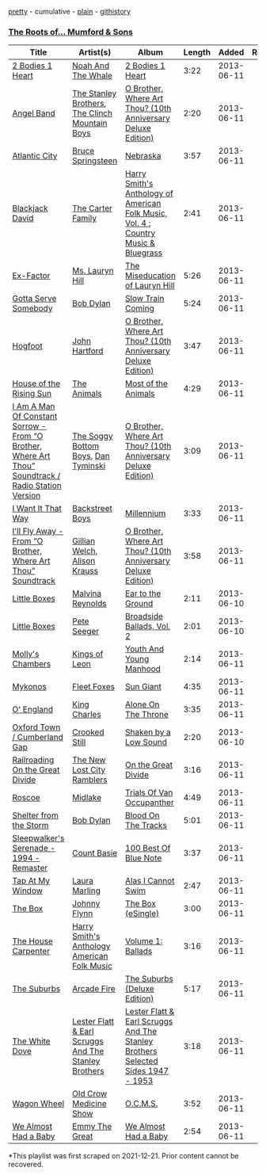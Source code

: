 [pretty](/playlists/pretty/78Afk1ZdGIAwEG8s3hq49D.md) - cumulative - [plain](/playlists/plain/78Afk1ZdGIAwEG8s3hq49D) - [githistory](https://github.githistory.xyz/mackorone/spotify-playlist-archive/blob/main/playlists/plain/78Afk1ZdGIAwEG8s3hq49D)

### [The Roots of..\. Mumford & Sons](https://open.spotify.com/playlist/4X23MXUj04ZpvAlIYk7Fcd)

> 

| Title | Artist(s) | Album | Length | Added | Removed |
|---|---|---|---|---|---|
| [2 Bodies 1 Heart](https://open.spotify.com/track/2xr00rvE85c3dRlMXSPTVV) | [Noah And The Whale](https://open.spotify.com/artist/0aeLcja6hKzb7Uz2ou7ulP) | [2 Bodies 1 Heart](https://open.spotify.com/album/1uYKbPOWci8m2dxNgzqpQo) | 3:22 | 2013-06-11 |  |
| [Angel Band](https://open.spotify.com/track/49mBsAS0gRxBaMmYDmVHSR) | [The Stanley Brothers](https://open.spotify.com/artist/0qqGnmHBX2yVvCITRAvuRD), [The Clinch Mountain Boys](https://open.spotify.com/artist/5TRZoBM3xjsgdoTzndsko9) | [O Brother, Where Art Thou? \(10th Anniversary Deluxe Edition\)](https://open.spotify.com/album/7JYYPKD4ZegnnYX00jLWBY) | 2:20 | 2013-06-11 |  |
| [Atlantic City](https://open.spotify.com/track/52c4yFjOE7ftOPXNMEWZrZ) | [Bruce Springsteen](https://open.spotify.com/artist/3eqjTLE0HfPfh78zjh6TqT) | [Nebraska](https://open.spotify.com/album/5YRJeP04qdtdsote9ddteR) | 3:57 | 2013-06-11 |  |
| [Blackjack David](https://open.spotify.com/track/1VkNpSlrOgMpSoJ2LlxNG2) | [The Carter Family](https://open.spotify.com/artist/0FRIWJYklnmsll5M6h4gUL) | [Harry Smith's Anthology of American Folk Music, Vol\. 4 : Country Music & Bluegrass](https://open.spotify.com/album/5k5FdGVlSsptEflHQYfFUp) | 2:41 | 2013-06-11 |  |
| [Ex\-Factor](https://open.spotify.com/track/61AsTu6vfuLieRBzhjskSy) | [Ms\. Lauryn Hill](https://open.spotify.com/artist/2Mu5NfyYm8n5iTomuKAEHl) | [The Miseducation of Lauryn Hill](https://open.spotify.com/album/3KfWAE3Y0JDa7CNo8ovJWu) | 5:26 | 2013-06-11 |  |
| [Gotta Serve Somebody](https://open.spotify.com/track/760420tYNmNjFgi8bWvbop) | [Bob Dylan](https://open.spotify.com/artist/74ASZWbe4lXaubB36ztrGX) | [Slow Train Coming](https://open.spotify.com/album/5k4z33VjpVmkOB18IgOD8E) | 5:24 | 2013-06-11 |  |
| [Hogfoot](https://open.spotify.com/track/5HJ9Szv9Nw5FTdhpEbDkL0) | [John Hartford](https://open.spotify.com/artist/0NAr5zThPfMx26ISgooQK6) | [O Brother, Where Art Thou? \(10th Anniversary Deluxe Edition\)](https://open.spotify.com/album/7JYYPKD4ZegnnYX00jLWBY) | 3:47 | 2013-06-11 |  |
| [House of the Rising Sun](https://open.spotify.com/track/3XC7Jd6SfrQYKZJ6inyRHK) | [The Animals](https://open.spotify.com/artist/3ICflSq6ZgYAIrm2CTkfVP) | [Most of the Animals](https://open.spotify.com/album/0Vhk3dVT59LnhwSHFXLIXA) | 4:29 | 2013-06-11 |  |
| [I Am A Man Of Constant Sorrow \- From “O Brother, Where Art Thou” Soundtrack / Radio Station Version](https://open.spotify.com/track/5K5r4FeU7uGmnplXPaYFZp) | [The Soggy Bottom Boys](https://open.spotify.com/artist/3T0CG1MKkAu9rxA2ezgyLC), [Dan Tyminski](https://open.spotify.com/artist/1eNxt1JI2Bgjl8bPDQ5sG8) | [O Brother, Where Art Thou? \(10th Anniversary Deluxe Edition\)](https://open.spotify.com/album/7JYYPKD4ZegnnYX00jLWBY) | 3:09 | 2013-06-11 |  |
| [I Want It That Way](https://open.spotify.com/track/0HcSC0BbA1H5zwGCr9xCON) | [Backstreet Boys](https://open.spotify.com/artist/5rSXSAkZ67PYJSvpUpkOr7) | [Millennium](https://open.spotify.com/album/5VHIlOEndogNL2zRjhKSBa) | 3:33 | 2013-06-11 |  |
| [I'll Fly Away \- From “O Brother, Where Art Thou” Soundtrack](https://open.spotify.com/track/6lHCRWYUPKE4UnlIgwFZ8s) | [Gillian Welch](https://open.spotify.com/artist/2H5elA2mJKrHmqkN9GSfkz), [Alison Krauss](https://open.spotify.com/artist/5J6L7N6B4nI1M5cwa29mQG) | [O Brother, Where Art Thou? \(10th Anniversary Deluxe Edition\)](https://open.spotify.com/album/7JYYPKD4ZegnnYX00jLWBY) | 3:58 | 2013-06-11 |  |
| [Little Boxes](https://open.spotify.com/track/0dRvjBVCStIlBxOqbhAQ3q) | [Malvina Reynolds](https://open.spotify.com/artist/5fhMeS3lpUqUpTNuAxU2rN) | [Ear to the Ground](https://open.spotify.com/album/3Sse6vFrnjwRIriJaxV38q) | 2:11 | 2013-06-10 |  |
| [Little Boxes](https://open.spotify.com/track/688lDlicMWIrRvOx4U24Hf) | [Pete Seeger](https://open.spotify.com/artist/1P9syEkl41IFowWIJN7ZBY) | [Broadside Ballads, Vol\. 2](https://open.spotify.com/album/5r7gUpFJcHSQbYlxWqq9G3) | 2:01 | 2013-06-10 |  |
| [Molly's Chambers](https://open.spotify.com/track/5n0zgoPE7NJq1E8mbQd4Q6) | [Kings of Leon](https://open.spotify.com/artist/2qk9voo8llSGYcZ6xrBzKx) | [Youth And Young Manhood](https://open.spotify.com/album/51syExDWBagenquHksTwGu) | 2:14 | 2013-06-11 |  |
| [Mykonos](https://open.spotify.com/track/3RVupqMb1zXl8FNG9TlWBZ) | [Fleet Foxes](https://open.spotify.com/artist/4EVpmkEwrLYEg6jIsiPMIb) | [Sun Giant](https://open.spotify.com/album/1THgsJygpeEj3yfXuRm7Bb) | 4:35 | 2013-06-11 |  |
| [O' England](https://open.spotify.com/track/7jsFihrHLSmZLCe5LiSJmj) | [King Charles](https://open.spotify.com/artist/6QKDcdjtwqu4E7rztEUQu5) | [Alone On The Throne](https://open.spotify.com/album/1YFDnY6eMR6SMA71TQaGhq) | 3:35 | 2013-06-11 |  |
| [Oxford Town / Cumberland Gap](https://open.spotify.com/track/5YXWrTkKqXWdYZLxhEWAmk) | [Crooked Still](https://open.spotify.com/artist/7LOJ56d8VmOebynlV01KfU) | [Shaken by a Low Sound](https://open.spotify.com/album/6uFn0hAG96lR9aINZ1N8y8) | 2:20 | 2013-06-10 |  |
| [Railroading On the Great Divide](https://open.spotify.com/track/1H84cRYr4wzEwgFM9PGOE5) | [The New Lost City Ramblers](https://open.spotify.com/artist/4fqd1tgX1D2YESwxzr2cvd) | [On the Great Divide](https://open.spotify.com/album/32TtjN3J92ysh1zh7TaXvt) | 3:16 | 2013-06-11 |  |
| [Roscoe](https://open.spotify.com/track/4hSQI24wzpUMJAfgRk7VqO) | [Midlake](https://open.spotify.com/artist/4YsP5zmteLQ7etNjHAOu30) | [Trials Of Van Occupanther](https://open.spotify.com/album/2GNtpkDJ14MZLYd8Yw6na3) | 4:49 | 2013-06-11 |  |
| [Shelter from the Storm](https://open.spotify.com/track/3y4Uza6K58JXQ7RYya8ZI5) | [Bob Dylan](https://open.spotify.com/artist/74ASZWbe4lXaubB36ztrGX) | [Blood On The Tracks](https://open.spotify.com/album/4WD4pslu83FF6oMa1e19mF) | 5:01 | 2013-06-11 |  |
| [Sleepwalker's Serenade \- 1994 \- Remaster](https://open.spotify.com/track/0IbNaXjHkr0Hnf4ckYkPqX) | [Count Basie](https://open.spotify.com/artist/2jFZlvIea42ZvcCw4OeEdA) | [100 Best Of Blue Note](https://open.spotify.com/album/0lcdc9pUe5p7FQZsOpE3gG) | 3:37 | 2013-06-11 |  |
| [Tap At My Window](https://open.spotify.com/track/71kdhozqdLvFDK8HXYz3lQ) | [Laura Marling](https://open.spotify.com/artist/7B2edU3Q7btJoNsoHCNohM) | [Alas I Cannot Swim](https://open.spotify.com/album/1P3B7c85W4mTXHk0fafGw2) | 2:47 | 2013-06-11 |  |
| [The Box](https://open.spotify.com/track/5hR0H7zOxRp2U1SoMrgwaE) | [Johnny Flynn](https://open.spotify.com/artist/1UQRtt7eHW6Bt4INNTUtb3) | [The Box \(eSingle\)](https://open.spotify.com/album/0QN9uDFgzB3y12K4x42hvI) | 3:00 | 2013-06-11 |  |
| [The House Carpenter](https://open.spotify.com/track/2Q2uWw7JuQ6WxNThfFbsaH) | [Harry Smith's Anthology American Folk Music](https://open.spotify.com/artist/4NeyDyU0NzZFPsOobrWt9V) | [Volume 1: Ballads](https://open.spotify.com/album/1HVrlqVlHGeJAXsXQ55luK) | 3:16 | 2013-06-11 |  |
| [The Suburbs](https://open.spotify.com/track/1M5a4uGEeeptMgQB639oja) | [Arcade Fire](https://open.spotify.com/artist/3kjuyTCjPG1WMFCiyc5IuB) | [The Suburbs \(Deluxe Edition\)](https://open.spotify.com/album/4zJBuQXo92Q7QhA5U4V8kw) | 5:17 | 2013-06-11 |  |
| [The White Dove](https://open.spotify.com/track/53EUvDqpwOOkuFskFMEAKU) | [Lester Flatt & Earl Scruggs And The Stanley Brothers](https://open.spotify.com/artist/77zHknuvy5itcPjmsSbIfa) | [Lester Flatt & Earl Scruggs And The Stanley Brothers Selected Sides 1947 \- 1953](https://open.spotify.com/album/3B41IOO3Qb4bpArs2EFSnO) | 3:18 | 2013-06-11 |  |
| [Wagon Wheel](https://open.spotify.com/track/5GAXoR1hpNquQFcY1qzNFU) | [Old Crow Medicine Show](https://open.spotify.com/artist/4DBi4EYXgiqbkxvWUXUzMi) | [O.C.M.S.](https://open.spotify.com/album/17tsichbTrbV8Wb3WYEXgb) | 3:52 | 2013-06-11 |  |
| [We Almost Had a Baby](https://open.spotify.com/track/7i2QXYXjhJzH0DYzLNGPEK) | [Emmy The Great](https://open.spotify.com/artist/3BniKY9Gw01zy21IDlVhaM) | [We Almost Had a Baby](https://open.spotify.com/album/5d3yebGJFWaCL5BsL58BaW) | 2:54 | 2013-06-11 |  |

\*This playlist was first scraped on 2021-12-21. Prior content cannot be recovered.